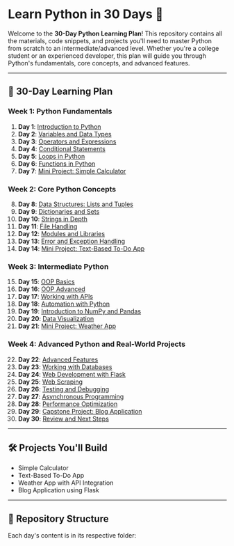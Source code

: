 # Learn Python in 30 Days 🚀

Welcome to the **30-Day Python Learning Plan**! This repository contains all the materials, code snippets, and projects you'll need to master Python from scratch to an intermediate/advanced level. Whether you're a college student or an experienced developer, this plan will guide you through Python's fundamentals, core concepts, and advanced features.

---

## 📅 30-Day Learning Plan

### Week 1: Python Fundamentals
1. **Day 1**: [Introduction to Python](./Day01/)
2. **Day 2**: [Variables and Data Types](./Day02/)
3. **Day 3**: [Operators and Expressions](./Day03/)
4. **Day 4**: [Conditional Statements](./Day04/)
5. **Day 5**: [Loops in Python](./Day05/)
6. **Day 6**: [Functions in Python](./Day06/)
7. **Day 7**: [Mini Project: Simple Calculator](./Day07/)

### Week 2: Core Python Concepts
8. **Day 8**: [Data Structures: Lists and Tuples](./Day08/)
9. **Day 9**: [Dictionaries and Sets](./Day09/)
10. **Day 10**: [Strings in Depth](./Day10/)
11. **Day 11**: [File Handling](./Day11/)
12. **Day 12**: [Modules and Libraries](./Day12/)
13. **Day 13**: [Error and Exception Handling](./Day13/)
14. **Day 14**: [Mini Project: Text-Based To-Do App](./Day14/)

### Week 3: Intermediate Python
15. **Day 15**: [OOP Basics](./Day15/)
16. **Day 16**: [OOP Advanced](./Day16/)
17. **Day 17**: [Working with APIs](./Day17/)
18. **Day 18**: [Automation with Python](./Day18/)
19. **Day 19**: [Introduction to NumPy and Pandas](./Day19/)
20. **Day 20**: [Data Visualization](./Day20/)
21. **Day 21**: [Mini Project: Weather App](./Day21/)

### Week 4: Advanced Python and Real-World Projects
22. **Day 22**: [Advanced Features](./Day22/)
23. **Day 23**: [Working with Databases](./Day23/)
24. **Day 24**: [Web Development with Flask](./Day24/)
25. **Day 25**: [Web Scraping](./Day25/)
26. **Day 26**: [Testing and Debugging](./Day26/)
27. **Day 27**: [Asynchronous Programming](./Day27/)
28. **Day 28**: [Performance Optimization](./Day28/)
29. **Day 29**: [Capstone Project: Blog Application](./Day29/)
30. **Day 30**: [Review and Next Steps](./Day30/)

---

## 🛠️ Projects You'll Build
- Simple Calculator
- Text-Based To-Do App
- Weather App with API Integration
- Blog Application using Flask

---

## 📂 Repository Structure
Each day's content is in its respective folder:
